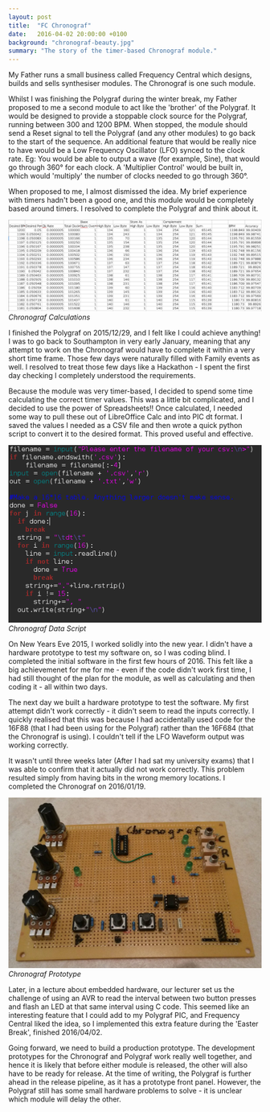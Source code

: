 ```yaml
---
layout: post
title:  "FC Chronograf"
date:   2016-04-02 20:00:00 +0100
background: "chronograf-beauty.jpg"
summary: "The story of the timer-based Chronograf module."
---
```

My Father runs a small business called Frequency Central which
designs, builds and sells synthesiser modules.
The Chronograf is one such module.

Whilst I was finishing the Polygraf during the winter break,
my Father proposed to me a second module to act like the 'brother' of the Polygraf.
It would be designed to provide a stoppable clock source for the Polygraf,
running between 300 and 1200 BPM. 
When stopped, the module should send a Reset signal to tell the Polygraf 
(and any other modules)
to go back to the start of the sequence.
An additional feature that would be really nice to have would be a
Low Frequency Oscillator (LFO) synced to the clock rate.
Eg: You would be able to output a wave (for example, Sine), 
that would go through 360° for each clock.
A 'Multiplier Control' would be built in, which would 'multiply'
the number of clocks needed to go through 360°.

When proposed to me, I almost dismissed the idea.
My brief experience with timers hadn't been a good one,
and this module would be completely based around timers.
I resolved to complete the Polygraf and think about it.

![Chronograf Calculations](/assets/images/chronograf-spreadsheet.png)
*Chronograf Calculations*

I finished the Polygraf on 2015/12/29,
and I felt like I could achieve anything!
I was to go back to Southampton in very early January,
meaning that any attempt to work on the Chronograf would have to complete
it within a very short time frame.
Those few days were naturally filled with Family events as well. 
I resolved to treat those few days like a Hackathon - 
I spent the first day checking I completely understood the requirements.

Because the module was very timer-based,
I decided to spend some time calculating the correct timer values.
This was a little bit complicated, and I decided to use the power of Spreadsheets!!
Once calculated, I needed some way to pull these out of LibreOffice Calc and into PIC dt format.
I saved the values I needed as a CSV file and then wrote a quick python script
to convert it to the desired format. This proved useful and effective.

![Chronograf Data Script](/assets/images/chronograf-python-script.png)
*Chronograf Data Script*

On New Years Eve 2015, I worked solidly into the new year.
I didn't have a hardware prototype to test my software on, 
so I was coding blind.
I completed the initial software in the first few hours of 2016.
This felt like a big achievemenet for me for me - 
even if the code didn't work first time, I had still thought of the plan for the module,
as well as calculating and then coding it - all within two days.

The next day we built a hardware prototype to test the software.
My first attempt didn't work correctly - 
it didn't seem to read the inputs correctly.
I quickly realised that this was because I had accidentally used
code for the 16F88 (that I had been using for the Polygraf)
rather than the 16F684 (that the Chronograf is using).
I couldn't tell if the LFO Waveform output was working correctly.

It wasn't until three weeks later
(After I had sat my university exams)
that I was able to confirm that it actually did not work correctly.
This problem resulted simply from having bits in the wrong memory locations.
I completed the Chronograf on 2016/01/19.

![Chronograf Prototype](/assets/images/chronograf-prototype.jpg)
*Chronograf Prototype*

Later, in a lecture about embedded hardware, our lecturer set us the challenge
of using an AVR to read the interval between two button presses and flash
an LED at that same interval using C code.
This seemed like an interesting feature that I could add to my Polygraf PIC,
and Frequency Central liked the idea, 
so I implemented this extra feature during the 'Easter Break', finished 2016/04/02.

Going forward, we need to build a production prototype. 
The development prototypes for the Chronograf and Polygraf
work really well together, and hence it is likely that before either
module is released, the other will also have to be ready for release.
At the time of writing, the Polygraf is further ahead in the release pipeline,
as it has a prototype front panel.
However, the Polygraf still has some small hardware problems to solve - 
it is unclear which module will delay the other.
